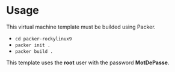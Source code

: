 # Usage

This virtual machine template must be builded using Packer.

- ``cd packer-rockylinux9``
- ``packer init .``
- ``packer build .``
 
This template uses the **root** user with the password **MotDePasse**.

